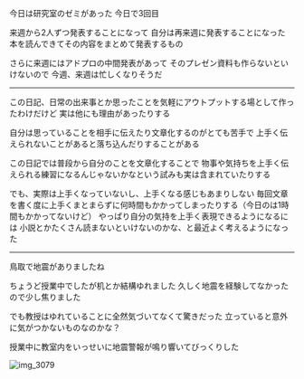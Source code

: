 今日は研究室のゼミがあった
今日で3回目

来週から2人ずつ発表することになって
自分は再来週に発表することになった
本を読んできてその内容をまとめて発表するもの

さらに来週にはアドプロの中間発表があって
そのプレゼン資料も作らないといけないので
今週、来週は忙しくなりそうだ

***

この日記、日常の出来事とか思ったことを気軽にアウトプットする場として作ったわけだけど
実は他にも理由があったりする

自分は思っていることを相手に伝えたり文章化するのがとても苦手で
上手く伝えられないことがあると落ち込んだりすることがある

この日記では普段から自分のことを文章化することで
物事や気持ちを上手く伝えられる練習になるんじゃないかなという試みも実は含まれていたりする

でも、実際は上手くなっていないし、上手くなる感じもあまりしない
毎回文章を書く度に上手くまとまらずに何時間もかかってしまったりする（今日のは1時間もかかってないけど）
やっぱり自分の気持を上手く表現できるようになるには
小説とかたくさん読まないといけないのかな、と最近よく考えるようになった

***

鳥取で地震がありましたね

ちょうど授業中でしたが机とか結構ゆれました
久しく地震を経験してなかったので少し焦りました

でも教授はゆれていることに全然気づいてなくて驚きだった
立っていると意外に気がつかないものなのかな？

授業中に教室内をいっせいに地震警報が鳴り響いてびっくりした

![img_3079](/images/2016/10/img_3079.png)
